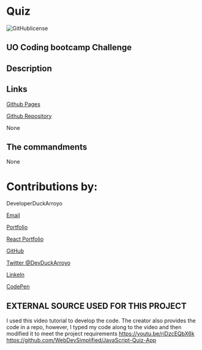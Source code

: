 # Quiz

![GitHublicense](https://img.shields.io/npm/l/express?style=for-the-badge)

## UO Coding bootcamp Challenge


## Description


## Links

[Github Pages](https://duckarroyo.github.io/quiz/)

[Github Repository](https://github.com/DuckArroyo/quiz)

None

## The commandments

None

# Contributions by:

DeveloperDuckArroyo

[Email](mailto:DeveloperDuckArroyo@gmail.com)

[Portfolio](https://github.com/DuckArroyo/portfolio)

[React Portfolio](http://DuckArroyo.github.io/reactPortfolio)

[GitHub](https://github.com/DuckArroyo)

[Twitter @DevDuckArroyo](https://twitter.com/DevDuckArroyo)

[LinkeIn](https://www.linkedin.com/in/duckarroyo)

[CodePen](https://codepen.io/DeveloperDuckArroyo)

## EXTERNAL SOURCE USED FOR THIS PROJECT
I used this video tutorial to develop the code. The creator also provides the code in a repo, however, I typed my code along to the video and then modified it to meet the project requirements
https://youtu.be/riDzcEQbX6k
https://github.com/WebDevSimplified/JavaScript-Quiz-App